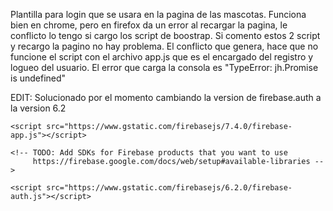 Plantilla para login que se usara en la pagina de las mascotas. Funciona bien en chrome, pero en firefox da un error al recargar la 
pagina, le conflicto lo tengo si cargo los script de boostrap. Si comento estos 2 script y recargo la pagino no hay problema.
El conflicto que genera, hace que no funcione el script con el archivo app.js que es el encargado del registro y logueo del usuario. El error que carga la consola es  "TypeError: jh.Promise is undefined"

EDIT: Solucionado por el momento cambiando la version de firebase.auth a la version 6.2



 <!-- The core Firebase JS SDK is always required and must be listed first -->
    <script src="https://www.gstatic.com/firebasejs/7.4.0/firebase-app.js"></script>

    <!-- TODO: Add SDKs for Firebase products that you want to use
         https://firebase.google.com/docs/web/setup#available-libraries -->

    <script src="https://www.gstatic.com/firebasejs/6.2.0/firebase-auth.js"></script>
